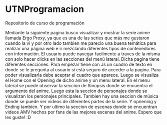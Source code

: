 # UTNProgramacion
Repositorio de curso de programación

Mediante la siguiente pagina busco visualizar y mostrar la serie anime llamada Ergo Proxy, ya que es una de las series que más me gustaron cuando la vi y por otro lado tambien me parecio
una buena temática para realizar una página web e ir mezclando diferentes tipos de contenedores con información. El usuario puede navegar facilmente a traves de la misma con solo hacer clicks en las secciones
del menú lateral.
Dicha pagina tiene diferentes secciones. Para empezar tiene con Js un cuadro de texto en donde se le pregunta al usuario si está seguro de acceder a la pagina.
Para poder visualizarla debe aceptar el cuadro que aparece. Luego se visualiza el Home con el Opening de dicho anime y un menu lateral.
En el menu lateral se puede observar la seccion de Sinopsis donde se encuentra el argumento del anime. Luego esta la seccion de personajes donde se visualizan los personajes principales.
Tambien hay una seccion de música donde se puede ver videos de diferentes partes de la serie. Y opnening y Ending tambien. 
Y por ultimo la seccion de escenas donde se encuentran videos AMV hechos por fans de las mejores escenas del anime. Espero que les guste! :D
